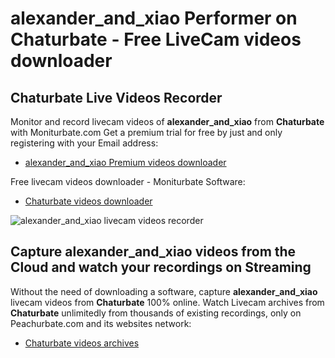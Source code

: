 # alexander_and_xiao Performer on Chaturbate - Free LiveCam videos downloader

## Chaturbate Live Videos Recorder

Monitor and record livecam videos of **alexander_and_xiao** from **Chaturbate** with Moniturbate.com
Get a premium trial for free by just and only registering with your Email address:
* [alexander_and_xiao Premium videos downloader](https://moniturbate.com/request-demo-licence-key.html)

Free livecam videos downloader - Moniturbate Software:
* [Chaturbate videos downloader](https://moniturbate.com/moniturbate-download-software.html)

![alexander_and_xiao livecam videos recorder](https://peachurnet.com/templates/moniturbate-software.png)


## Capture alexander_and_xiao videos from the Cloud and watch your recordings on Streaming

Without the need of downloading a software, capture **alexander_and_xiao** livecam videos from **Chaturbate** 100% online.
Watch Livecam archives from **Chaturbate** unlimitedly from thousands of existing recordings, only on Peachurbate.com and its websites network:
* [Chaturbate videos archives](https://peachurnet.com/)